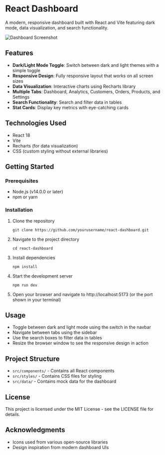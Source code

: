 # React Dashboard

A modern, responsive dashboard built with React and Vite featuring dark mode, data visualization, and search functionality.

![Dashboard Screenshot](./screenshot.png)

## Features

- **Dark/Light Mode Toggle**: Switch between dark and light themes with a simple toggle
- **Responsive Design**: Fully responsive layout that works on all screen sizes
- **Data Visualization**: Interactive charts using Recharts library
- **Multiple Tabs**: Dashboard, Analytics, Customers, Orders, Products, and Settings
- **Search Functionality**: Search and filter data in tables
- **Stat Cards**: Display key metrics with eye-catching cards

## Technologies Used

- React 18
- Vite
- Recharts (for data visualization)
- CSS (custom styling without external libraries)

## Getting Started

### Prerequisites

- Node.js (v14.0.0 or later)
- npm or yarn

### Installation

1. Clone the repository

   ```
   git clone https://github.com/yourusername/react-dashboard.git
   ```

2. Navigate to the project directory

   ```
   cd react-dashboard
   ```

3. Install dependencies

   ```
   npm install
   ```

4. Start the development server

   ```
   npm run dev
   ```

5. Open your browser and navigate to http://localhost:5173 (or the port shown in your terminal)

## Usage

- Toggle between dark and light mode using the switch in the navbar
- Navigate between tabs using the sidebar
- Use the search boxes to filter data in tables
- Resize the browser window to see the responsive design in action

## Project Structure

- `src/components/` - Contains all React components
- `src/styles/` - Contains CSS files for styling
- `src/data/` - Contains mock data for the dashboard

## License

This project is licensed under the MIT License - see the LICENSE file for details.

## Acknowledgments

- Icons used from various open-source libraries
- Design inspiration from modern dashboard UIs
